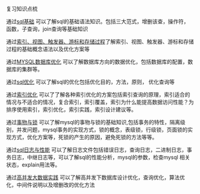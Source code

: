 复习知识点梳

通过[sql基础](sql基础.md) 可以了解sql的基础语法知识。包括三大范式，增删该查，操作符，函数，子查询，join查询等基础知识       

通过[索引、视图、触发器、游标和存储过程](索引、视图、触发器、游标和存储过程.md)了解索引、视图、触发器、游标和存储过程的基础概念语法以及优化方案等     

通过[MYSQL数据库优化](MYSQL数据库优化.md) 可以了解数据库方向的数据优化，包括数据库的配置，数据库的集群等。      

通过[sql优化](sql优化.md) 可以了解sql的优化包括优化目的，方法，原则， 优化查询等    

通过[索引优化](索引优化.md) 可以了了解各种索引优化的方案包括索引查询的原理，索引适合的情况与不适合的情况，复合索引，索引覆盖，索引为什么能提高数据访问性能？为排序使用索引，索引优化，索引实践，索引设计建议等。

通过[事物与锁](事物与锁.md) 可以了解mysql的事物与锁的基础知识,包括事务的特性，隔离级别，并发问题，mysql事务的实现方式，锁的概念，表级锁，行级锁，页面锁的实现方式，优化方案等，死锁的产生的原因，避免死锁的方法等等。

通过[sql日志与性能](sql日志与性能.md) 可以了解日志文件包括错误日志，查询日志，二进制日志，事务日志，中继日志等，可以了解sql的性能分析，mysql的参数，检查mysql 相关状态，explain用法等。     

通过[高并发大数据实践](高并发大数据实践.md) 可以了解高并发下数据库设计优化，查询优化，算法优化，中间件说明以及增删改的优化方法

